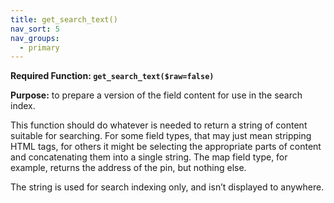 ```yaml
---
title: get_search_text()
nav_sort: 5
nav_groups:
  - primary
---
```


**Required Function: `get_search_text($raw=false)`**

**Purpose:** to prepare a version of the field content for use in the
search index.

This function should do whatever is needed to return a string of content
suitable for searching. For some field types, that may just mean
stripping HTML tags, for others it might be selecting the appropriate
parts of content and concatenating them into a single string. The map
field type, for example, returns the address of the pin, but nothing
else.

The string is used for search indexing only, and isn’t displayed to
anywhere.